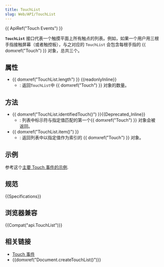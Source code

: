 ```yaml
---
title: TouchList
slug: Web/API/TouchList
---
```

{{ ApiRef("Touch Events") }}

**`TouchList`** 接口代表一个触摸平面上所有触点的列表。例如，如果一个用户用三根手指接触屏幕（或者触控板），与之对应的 `TouchList` 会包含每根手指的 {{ domxref("Touch") }} 对象，总共三个。

## 属性

- {{ domxref("TouchList.length") }} {{readonlyInline}}
  - : 返回`TouchList`中 {{ domxref("Touch") }} 对象的数量。

## 方法

- {{ domxref("TouchList.identifiedTouch()") }}{{Deprecated_Inline}}
  - : 列表中标示符与指定值匹配的第一个{{ domxref("Touch") }} 对象会被返回。
- {{ domxref("TouchList.item()") }}
  - : 返回列表中以指定值作为索引的 {{ domxref("Touch") }} 对象。

## 示例

参考这个[主要 Touch 事件的示例](/zh-CN/DOM/Touch_events#Example).

## 规范

{{Specifications}}

## 浏览器兼容

{{Compat("api.TouchList")}}

## 相关链接

- [Touch 事件](/zh-CN/DOM/Touch_events)
- {{domxref("Document.createTouchList()")}}
